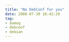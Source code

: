 ```yaml
---
title: "No DebConf for you"
date: 2008-07-30 16:42:29
tag:
- damog
- debconf
- debian
---
```

<div><img src="http://damog.net/files/pics/damog-nodebconf.jpg" alt="" /></div>